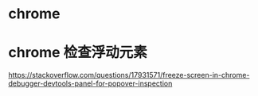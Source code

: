 # chrome

# chrome 检查浮动元素
https://stackoverflow.com/questions/17931571/freeze-screen-in-chrome-debugger-devtools-panel-for-popover-inspection
